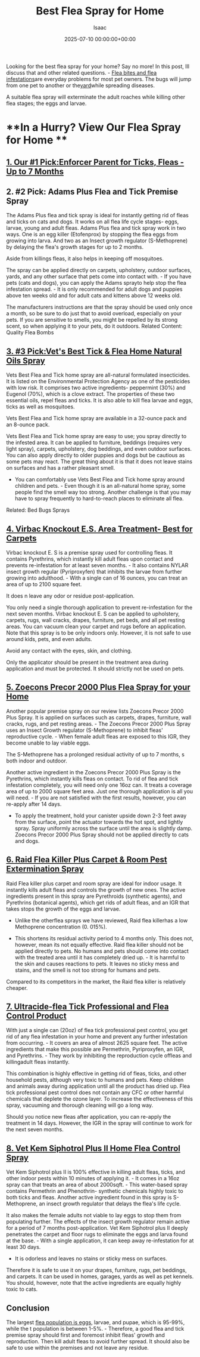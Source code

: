 ﻿---
title: Best Flea Spray for Home
description: Looking for the best flea spray for your home? Say no more! In this post, Ill discuss that and other related questions. - Flea bites and flea...
slug: /best-flea-spray-for-home/
date: 2025-07-10 00:00:00+00:00
lastmod: 2025-07-10 00:00:00+03:00
author: Isaac
categories:
- Fleas
- Product Reviews
tags:
- fleas
- best
- flea
layout: post
---

Looking for the best flea spray for your home? Say no more! In this post, Ill discuss that and other related questions. - [Flea bites and flea infestations](https://pestpolicy.com/can-[fleas](https://pestpolicy.com/best-flea-carpet-powder/)-live-on-clothes/)are everyday problems for most pet owners. The bugs will jump from one pet to another or the[yard](https://pestpolicy.com/[best](https://pestpolicy.com/best-flea-collar-for-dogs/)-flea-spray-for-yard/)while spreading diseases.

A suitable flea spray will exterminate the adult roaches while killing other flea stages; the eggs and larvae.

# **In a Hurry? View Our Flea Spray for Home **

##  [1. Our #1 Pick:Enforcer Parent for Ticks, Fleas - Up to 7 Months](https://www.amazon.com/dp/B0074YKTCY/?tag=p-policy-20)

##  **2. #2 Pick: Adams Plus Flea and Tick Premise Spray**

The Adams Plus flea and tick spray is ideal for instantly getting rid of fleas and ticks on cats and dogs. It works on all flea life cycle stages- eggs, larvae, young and adult fleas. Adams Plus flea and tick spray work in two ways. One is an egg killer (Etofenprox) by stopping the flea eggs from growing into larva. And two as an Insect growth regulator (S-Methoprene) by delaying the flea's growth stages for up to 2 months.

Aside from killings fleas, it also helps in keeping off mosquitoes.

The spray can be applied directly on carpets, upholstery, outdoor surfaces, yards, and any other surface that pets come into contact with. - If you have pets (cats and dogs), you can apply the Adams sprayto help stop the flea infestation spread. - It is only recommended for adult dogs and puppies above ten weeks old and for adult cats and kittens above 12 weeks old.

The manufacturers instructions are that the spray should be used only once a month, so be sure to do just that to avoid overload, especially on your pets. If you are sensitive to smells, you might be repelled by its strong scent, so when applying it to your pets, do it outdoors. Related Content: Quality Flea Bombs

##  [3. #3 Pick:Vet's Best Tick & Flea Home Natural Oils Spray](https://www.amazon.com/dp/B003PRI6OC/?tag=p-policy-20)

Vets Best Flea and Tick home spray are all-natural formulated insecticides. It is listed on the Environmental Protection Agency as one of the pesticides with low risk. It comprises two active ingredients- peppermint (30%) and Eugenol (70%), which is a clove extract. The properties of these two essential oils, repel fleas and ticks. It is also able to kill flea larvae and eggs, ticks as well as mosquitoes.

Vets Best Flea and Tick home spray are available in a 32-ounce pack and an 8-ounce pack.

Vets Best Flea and Tick home spray are easy to use; you spray directly to the infested area. It can be applied to furniture, beddings (requires very light spray), carpets, upholstery, dog beddings, and even outdoor surfaces. You can also apply directly to older puppies and dogs but be cautious as some pets may react. The great thing about it is that it does not leave stains on surfaces and has a rather pleasant smell.

- You can comfortably use Vets Best Flea and Tick home spray around children and pets. - Even though it is an all-natural home spray, some people find the smell way too strong. Another challenge is that you may have to spray frequently to hard-to-reach places to eliminate all flea.

Related: Bed Bugs Sprays

##  [4. Virbac Knockout E.S. Area Treatment- Best for Carpets](https://www.amazon.com/dp/B00AT6FY6A/?tag=p-policy-20)

Virbac knockout E. S is a premise spray used for controlling fleas. It contains Pyrethrins, which instantly kill adult fleas upon contact and prevents re-infestation for at least seven months. - It also contains NYLAR insect growth regular (Pyriproxyfen) that inhibits the larvae from further growing into adulthood. - With a single can of 16 ounces, you can treat an area of up to 2100 square feet.

It does n leave any odor or residue post-application.

You only need a single thorough application to prevent re-infestation for the next seven months. Virbac knockout E. S can be applied to upholstery, carpets, rugs, wall cracks, drapes, furniture, pet beds, and all pet resting areas. You can vacuum clean your carpet and rugs before an application. Note that this spray is to be only indoors only. However, it is not safe to use around kids, pets, and even adults.

Avoid any contact with the eyes, skin, and clothing.

Only the applicator should be present in the treatment area during application and must be protected. It should strictly not be used on pets.

##  [5. Zoecons Precor 2000 Plus Flea Spray for your Home](https://www.amazon.com/dp/B001ZETFMY/?tag=p-policy-20)

Another popular premise spray on our review lists Zoecons Precor 2000 Plus Spray. It is applied on surfaces such as carpets, drapes, furniture, wall cracks, rugs, and pet resting areas. - The Zoecons Precor 2000 Plus Spray uses an Insect Growth regulator (S-Methoprene) to inhibit fleas' reproductive cycle. - When female adult fleas are exposed to this IGR, they become unable to lay viable eggs.

The S-Methoprene has a prolonged residual activity of up to 7 months, s both indoor and outdoor.

Another active ingredient in the Zoecons Precor 2000 Plus Spray is the Pyrethrins, which instantly kills fleas on contact. To rid of flea and tick infestation completely, you will need only one 16oz can. It treats a coverage area of up to 2000 square feet area. Just one thorough application is all you will need. - If you are not satisfied with the first results, however, you can re-apply after 14 days.

- To apply the treatment, hold your canister upside down 2-3 feet away from the surface, point the actuator towards the hot spot, and lightly spray. Spray uniformly across the surface until the area is slightly damp. Zoecons Precor 2000 Plus Spray should not be applied directly to cats and dogs.

##  [6. Raid Flea Killer Plus Carpet & Room Pest Extermination Spray](https://www.amazon.com/dp/B00J5ISLNQ/?tag=p-policy-20)

Raid Flea killer plus carpet and room spray are ideal for indoor usage. It instantly kills adult fleas and controls the growth of new ones. The active ingredients present in this spray are Pyrethroids (synthetic agents), and Pyrethrins (botanical agents), which get rids of adult fleas, and an IGR that takes stops the growth of the eggs and larvae.

- Unlike the otherflea sprays we have reviewed, Raid flea killerhas a low Methoprene concentration (0. 015%).

- This shortens its residual activity period to 4 months only. This does not, however, mean its not equally effective. Raid flea killer should not be applied directly to pets. No humans and pets should come into contact with the treated area until it has completely dried up. - It is harmful to the skin and causes reactions to pets. It leaves no sticky mess and stains, and the smell is not too strong for humans and pets.

Compared to its competitors in the market, the Raid flea killer is relatively cheaper.

##  [7. Ultracide-flea Tick Professional and Flea Control Product](https://www.amazon.com/dp/B00ESB79EM/?tag=p-policy-20)

With just a single can (20oz) of flea tick professional pest control, you get rid of any flea infestation in your home and prevent any further infestation from occurring. - It covers an area of almost 2625 square feet. The active ingredients that make this possible are Permethrin, Pyriproxyfen, an IGR, and Pyrethrins. - They work by inhibiting the reproduction cycle offleas and killingadult fleas instantly.

This combination is highly effective in getting rid of fleas, ticks, and other household pests, although very toxic to humans and pets. Keep children and animals away during application until all the product has dried up. Flea tick professional pest control does not contain any CFC or other harmful chemicals that deplete the ozone layer. To increase the effectiveness of this spray, vacuuming and thorough cleaning will go a long way.

Should you notice new fleas after application, you can re-apply the treatment in 14 days. However, the IGR in the spray will continue to work for the next seven months.

##  [8. Vet Kem Siphotrol Plus II Home Flea Control Spray](https://www.amazon.com/dp/B000KVSTC0/?tag=p-policy-20)

Vet Kem Siphotrol plus II is 100% effective in killing adult fleas, ticks, and other indoor pests within 10 minutes of applying it. - It comes in a 16oz spray can that treats an area of about 2000sqft. - This water-based spray contains Permethrin and Phenothrin- synthetic chemicals highly toxic to both ticks and fleas. Another active ingredient found in this spray is S-Methoprene, an insect growth regulator that delays the flea's life cycle.

It also makes the female adults not viable to lay eggs to stop them from populating further. The effects of the insect growth regulator remain active for a period of 7 months post-application. Vet Kem Siphotrol plus II deeply penetrates the carpet and floor rugs to eliminate the eggs and larva found at the base. - With a single application, it can keep away re-infestation for at least 30 days.

- It is odorless and leaves no stains or sticky mess on surfaces.

Therefore it is safe to use it on your drapes, furniture, rugs, pet beddings, and carpets. It can be used in homes, garages, yards as well as pet kennels. You should, however, note that the active ingredients are equally highly toxic to cats.

##  Conclusion

The largest [flea population is eggs](https://pestpolicy.com/flea-eggs-vs-dandruff/), larvae, and pupae, which is 95-99%, while the t population is between 1-5%. - Therefore, a good flea and tick premise spray should first and foremost inhibit fleas' growth and reproduction. Then kill adult fleas to avoid further spread. It should also be safe to use within the premises and not leave any residue.

